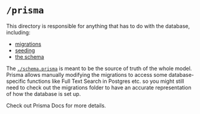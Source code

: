 # `/prisma`

This directory is responsible for anything
that has to do with the database, including:

- [migrations](./migrations)
- [seeding](./seeding)
- [the schema](./schema.prisma)

The [`./schema.prisma`](./schema.prisma) is meant to be the source
of truth of the whole model. Prisma allows manually modifying the
migrations to access some database-specific functions like
Full Text Search in Postgres etc. so you might still need to check
out the migrations folder to have an accurate representation of
how the database is set up.

Check out Prisma Docs for more details.